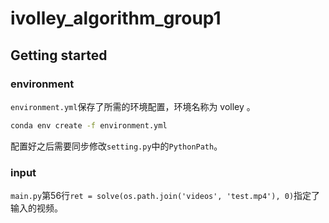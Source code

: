 # ivolley_algorithm_group1

## Getting started

### environment

`environment.yml`保存了所需的环境配置，环境名称为 volley 。

```bash
conda env create -f environment.yml
```

配置好之后需要同步修改`setting.py`中的`PythonPath`。

### input

`main.py`第56行`ret = solve(os.path.join('videos', 'test.mp4'), 0)`指定了输入的视频。
